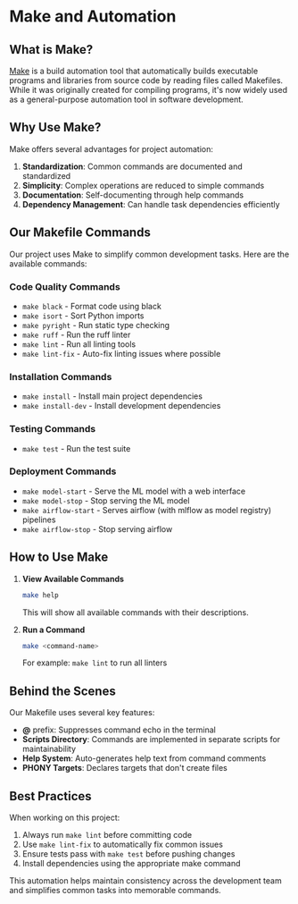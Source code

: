 # Make and Automation

## What is Make?

[Make](https://www.gnu.org/software/make/) is a build automation tool that automatically builds executable programs and libraries from source code by reading files called Makefiles. While it was originally created for compiling programs, it's now widely used as a general-purpose automation tool in software development.

## Why Use Make?

Make offers several advantages for project automation:
1. **Standardization**: Common commands are documented and standardized
2. **Simplicity**: Complex operations are reduced to simple commands
3. **Documentation**: Self-documenting through help commands
4. **Dependency Management**: Can handle task dependencies efficiently

## Our Makefile Commands

Our project uses Make to simplify common development tasks. Here are the available commands:

### Code Quality Commands
- `make black` - Format code using black
- `make isort` - Sort Python imports
- `make pyright` - Run static type checking
- `make ruff` - Run the ruff linter
- `make lint` - Run all linting tools
- `make lint-fix` - Auto-fix linting issues where possible

### Installation Commands
- `make install` - Install main project dependencies
- `make install-dev` - Install development dependencies

### Testing Commands
- `make test` - Run the test suite

### Deployment Commands
- `make model-start` - Serve the ML model with a web interface
- `make model-stop` - Stop serving the ML model
- `make airflow-start` - Serves airflow (with mlflow as model registry) pipelines
- `make airflow-stop` - Stop serving airflow

## How to Use Make

1. **View Available Commands**
   ```bash
   make help
   ```
   This will show all available commands with their descriptions.

2. **Run a Command**
   ```bash
   make <command-name>
   ```
   For example: `make lint` to run all linters

## Behind the Scenes

Our Makefile uses several key features:

- **@** prefix: Suppresses command echo in the terminal
- **Scripts Directory**: Commands are implemented in separate scripts for maintainability
- **Help System**: Auto-generates help text from command comments
- **PHONY Targets**: Declares targets that don't create files

## Best Practices

When working on this project:
1. Always run `make lint` before committing code
2. Use `make lint-fix` to automatically fix common issues
3. Ensure tests pass with `make test` before pushing changes
4. Install dependencies using the appropriate make command

This automation helps maintain consistency across the development team and simplifies common tasks into memorable commands.
